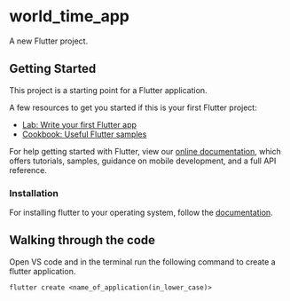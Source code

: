 # world_time_app

A new Flutter project.

## Getting Started

This project is a starting point for a Flutter application.

A few resources to get you started if this is your first Flutter project:

- [Lab: Write your first Flutter app](https://flutter.dev/docs/get-started/codelab)
- [Cookbook: Useful Flutter samples](https://flutter.dev/docs/cookbook)

For help getting started with Flutter, view our
[online documentation](https://flutter.dev/docs), which offers tutorials,
samples, guidance on mobile development, and a full API reference.

### Installation

For installing flutter to your operating system, follow the [documentation](https://flutter.dev/docs/get-started/install/windows).

## Walking through the code

Open VS code and in the terminal run the following command to create a flutter application.
```
flutter create <name_of_application(in_lower_case)>
```

